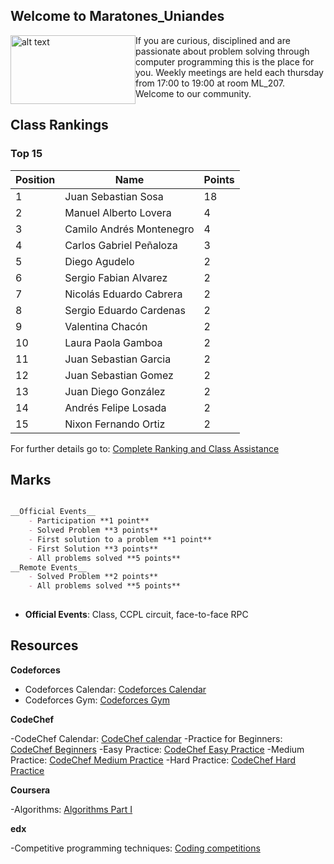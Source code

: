## Welcome to Maratones_Uniandes

<img style="float: left" src= "https://uniandes.edu.co/sites/default/files/logo-uniandes.png" alt="alt text" width="200" height="110"/>
     If you are curious, disciplined and are passionate about problem solving through computer programming this is the place for you. Weekly meetings are held each thursday from 17:00 to 19:00 at room ML_207. Welcome to our community. 



## Class Rankings

### Top 15

Position| Name  | Points 
--------|-------------------|--------
1| Juan Sebastian Sosa| 18
2| Manuel Alberto Lovera|4
3|Camilo Andrés Montenegro |4
4| Carlos Gabriel Peñaloza| 3
5| Diego Agudelo |2
6| Sergio Fabian Alvarez|2
7| Nicolás Eduardo Cabrera|2
8| Sergio Eduardo Cardenas|2
9| Valentina Chacón|2
10| Laura Paola Gamboa|2
11| Juan Sebastian Garcia|2
12| Juan Sebastian Gomez|2
13| Juan Diego González |2
14| Andrés Felipe Losada|2
15| Nixon Fernando Ortiz |2



For further details go to: [Complete Ranking and  Class Assistance](https://uniandes-my.sharepoint.com/:x:/g/personal/v_chacon_uniandes_edu_co/EbU7_AjZSshDogA33htwDFEBQcUFYEl8qU_qAeUb0moDiA?e=2mC9eE)


## Marks
```markdown

__Official Events__
    - Participation **1 point**
    - Solved Problem **3 points**
    - First solution to a problem **1 point**
    - First Solution **3 points**
    - All problems solved **5 points**
__Remote Events__
    - Solved Problem **2 points**
    - All problems solved **5 points**
    
```
* __Official Events__: Class, CCPL circuit, face-to-face RPC



## Resources


__Codeforces__

- Codeforces Calendar: [Codeforces Calendar](http://codeforces.com/calendar)
- Codeforces Gym: [Codeforces Gym](http://codeforces.com/gyms)


__CodeChef__

-CodeChef Calendar: [CodeChef calendar](https://www.codechef.com/contests)
-Practice for Beginners: [CodeChef Beginners](https://www.codechef.com/problems/school)
-Easy Practice: [CodeChef Easy Practice](https://www.codechef.com/problems/easy/)
-Medium Practice: [CodeChef Medium Practice](https://www.codechef.com/problems/medium/)
-Hard Practice: [CodeChef Hard Practice](https://www.codechef.com/problems/hard/)


__Coursera__

-Algorithms: [Algorithms Part I](https://www.coursera.org/learn/algorithms-part1/home/welcome)


__edx__

-Competitive programming techniques: [Coding competitions](https://www.edx.org/es/course/how-to-win-coding-competitions-secrets-of-champions)




